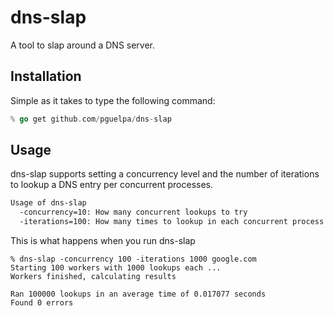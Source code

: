 # dns-slap

A tool to slap around a DNS server.

## Installation

Simple as it takes to type the following command:

```go
% go get github.com/pguelpa/dns-slap
```

## Usage

dns-slap supports setting a concurrency level and the number of iterations to lookup a DNS entry per concurrent processes.

```bash
Usage of dns-slap
  -concurrency=10: How many concurrent lookups to try
  -iterations=100: How many times to lookup in each concurrent process
```

This is what happens when you run dns-slap

```
% dns-slap -concurrency 100 -iterations 1000 google.com
Starting 100 workers with 1000 lookups each ...
Workers finished, calculating results

Ran 100000 lookups in an average time of 0.017077 seconds
Found 0 errors
```

